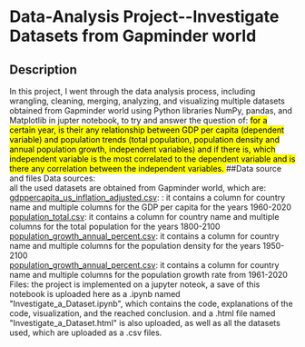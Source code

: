 # Data-Analysis Project--Investigate Datasets from Gapminder world
## Description
In this project, I went through the data analysis process, including wrangling, cleaning, merging, analyzing, and visualizing multiple datasets obtained from Gapminder world using Python libraries NumPy, pandas, and Matplotlib in jupter notebook, to try and answer the question of: <mark> for a certain year, is their any relationship between GDP per capita (dependent variable) and population trends (total population, population density and annual population growth, independent variables) and if there is, which independent variable is the most correlated to the dependent variable and is there any correlation between the independent variables. </mark>
##Data source and files
Data sources:\
all the used datasets are obtained from Gapminder world, which are:\
[gdppercapita_us_inflation_adjusted.csv](https://github.com/Mohammed-Refat-0/Project-Investigate-a-Dataset--Gapminder-world/blob/main/gdppercapita_us_inflation_adjusted.csv): : it contains a column for country name and multiple columns for the GDP per capita for the years 1960-2020\
[population_total.csv](https://github.com/Mohammed-Refat-0/Project-Investigate-a-Dataset--Gapminder-world/blob/main/population_total.csv): it contains a column for country name and multiple columns for the total population for the years 1800-2100\
[population_growth_annual_percent.csv](https://github.com/Mohammed-Refat-0/Project-Investigate-a-Dataset--Gapminder-world/blob/main/population_growth_annual_percent.csv): it contains a column for country name and multiple columns for the population density for the years 1950-2100\
[population_growth_annual_percent.csv](https://github.com/Mohammed-Refat-0/Project-Investigate-a-Dataset--Gapminder-world/blob/main/population_growth_annual_percent.csv):  it contains a column for country name and multiple columns for the population growth rate from 1961-2020\
Files:
the project is implemented on a jupyter noteok, a save of this notebook is uploaded here as a .ipynb named "Investigate_a_Dataset.ipynb", which contains the code, explanations of the code, visualization, and the reached conclusion. and a .html file named "Investigate_a_Dataset.html" is also uploaded, as well as all the datasets used, which are uploaded as a .csv files.
